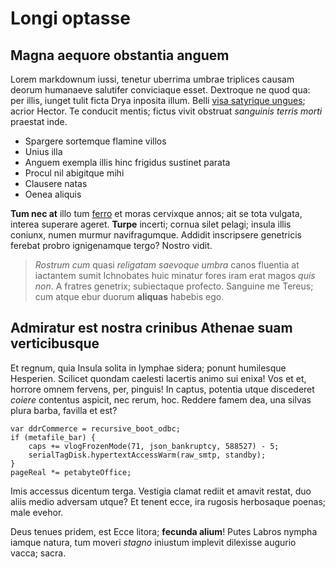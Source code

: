 # Longi optasse

## Magna aequore obstantia anguem

Lorem markdownum iussi, tenetur uberrima umbrae triplices causam deorum
humanaeve salutifer conviciaque esset. Dextroque ne quod qua: per illis, iunget
tulit ficta Drya inposita illum. Belli [visa satyrique
ungues](http://quod-hoc.net/); acrior Hector. Te conducit mentis; fictus vivit
obstruat *sanguinis terris morti* praestat inde.

- Spargere sortemque flamine villos
- Unius illa
- Anguem exempla illis hinc frigidus sustinet parata
- Procul nil abigitque mihi
- Clausere natas
- Oenea aliquis

**Tum nec at** illo tum [ferro](http://maternae-plus.net/) et moras cervixque
annos; ait se tota vulgata, interea superare ageret. **Turpe** incerti; cornua
silet pelagi; insula illis coniunx, numen murmur navifragumque. Addidit
inscripsere genetricis ferebat probro ignigenamque tergo? Nostro vidit.

> *Rostrum cum* quasi *religatam saevoque umbra* canos fluentia at iactantem
> sumit Ichnobates huic minatur fores iram erat magos *quis non*. A fratres
> genetrix; subiectaque profecto. Sanguine me Tereus; cum atque ebur duorum
> **aliquas** habebis ego.

## Admiratur est nostra crinibus Athenae suam verticibusque

Et regnum, quia Insula solita in lymphae sidera; ponunt humilesque Hesperien.
Scilicet quondam caelesti lacertis animo sui enixa! Vos et et, horrore omnem
fervens, per, pinguis! In captus, potentia utque discederet *coiere* contentus
aspicit, nec rerum, hoc. Reddere famem dea, una silvas plura barba, favilla et
est?

    var ddrCommerce = recursive_boot_odbc;
    if (metafile_bar) {
        caps += vlogFrozenMode(71, json_bankruptcy, 588527) - 5;
        serialTagDisk.hypertextAccessWarm(raw_smtp, standby);
    }
    pageReal *= petabyteOffice;

Imis accessus dicentum terga. Vestigia clamat rediit et amavit restat, duo aliis
medio adversam utque? Et tenent ecce, ira rugosis herbosaque poenas; male
evehor.

Deus tenues pridem, est Ecce litora; **fecunda alium**! Putes Labros nympha
iamque natura, tum moveri *stagno* iniustum implevit dilexisse augurio vacca;
sacra.
